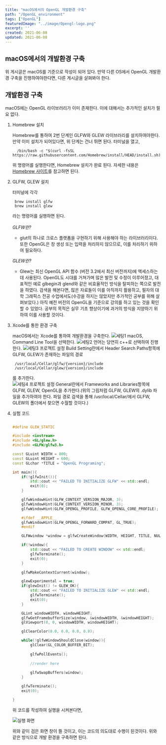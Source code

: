 ```yaml
---
title: "macOS에서의 OpenGL 개발환경 구축"
path: "/OpenGL_environment"
tags: ["OpenGL"]
featuredImage: "../image/Opengl-logo.png"
excerpt: ''
created: 2021-06-08
updated: 2021-06-08
---
```


## macOS에서의 개발환경 구축

위 게시글은 macOS를 기준으로 작성이 되어 있다. 만약 다른 OS에서 OpenGL 개발환경 구축을 진행하여야한다면, 다른 게시글을 살펴봐야 한다.

## 개발환경 구축

macOS에는 OpenGL 라이브러리가 이미 존재한다. 이에 대해서는 추가적인 설치가 필요 없다.

1. Homebrew 설치
    
    Homebrew를 통하여 2번 단계인 GLFW와 GLEW 라이브러리를 설치하여야한다. 만약 이미 설치가 되어있다면, 위 단계는 건너 뛰면 된다. 터미널을 열고, 

         /bin/bash -c "$(curl -fsSL https://raw.githubusercontent.com/Homebrew/install/HEAD/install.sh)"
    
    위 명령어를 실행한다면, Homebrew 설치가 완료 된다. 자세한 내용은 [Homebrew 사이트](https://brew.sh/index_ko)를 참고하면 된다.

2. GLFW, GLEW 설치

    터미널에 각각

        brew install glfw
        brew install glew
    
    라는 명령어를 실행하면 된다.<br><br>
    *GLFW란?*  
    - glut의 하나로 크로스 플랫폼을 구현하기 위해 사용해야 하는 라이브러리이다. 또한 OpenGL은 창 생성 또는 입력을 처리하지 않으므로, 이를 처리하기 위하여 필요하다.<br>

    *GLEW란?*
    - Glew는 최신 OpenGL API 함수 (버전 3.2에서 최신 버전까지)에 액세스하는 데 사용된다. OpenGL도 시대를 거쳐가며 많은 발전 및 수정이 이루어졌고, 대표적인 예로 glbegin과 glend와 같은 비효율적인 방식을 탈피하는 쪽으로 발전을 하였다. 검색을 해본다면, 많은 자료들이 이를 아직까지 활용하고, 필자의 대학 그래픽스 전공 수업에서도(수강을 하지는 않았지만 추가적인 공부를 위해 살펴보았다.) 아직 예전 버전의 OpenGL을 기준으로 강의를 하고 있는 것을 확인할 수 있었다. 공부의 목적은 실무 기초 향상이기에 과거의 방식을 지양하기 위하여 이를 사용할 것이다.

3. Xcode를 통한 환경 구축

    macOS에서는 Xcode를 통하여 개발환경을 구축한다. 
    ![세팅1](../image/OpenGL_environment/1.png)
    macOS, Command Line Tool을 선택한다.
    ![세팅2](../image/OpenGL_environment/2.png)
    언어는 당연히 c++로 선택하여 진행한다.
    ![세팅3](../image/OpenGL_environment/3.png)
    프로젝트 설정 Build Setting란에서 Header Search Paths항목에 GLFW, GLEW가 존재하는 파일의 경로

        /usr/local/Cellar/glfw/{version}/include
        /usr/local/Cellar/glew/{version}/include

    를 추가한다.        
    ![세팅4](../image/OpenGL_environment/4.png)
    프로젝트 설정 General란에서 Frameworks and Libraries항목에 GLFW, GLEW, OpenGL을 추가한다.(위의 그림처럼 GLFW, GLEW의 .dylib 파일을 추가하여야 한다. 파일 경로 검색을 통해 /usr/local/Cellar/에서 GLFW, GLEW의 폴더에서 찾으면 수월할 것이다.)


4. 실험 코드

    ```c++

    #define GLEW_STATIC

    #include <iostream>
    #include <GL/glew.h>
    #include <GLFW/glfw3.h>

    const GLuint WIDTH = 800;
    const GLuint HEIGHT = 600;
    const GLchar *TITLE = "OpenGL Programing";

    int main(){ 
        if(!glfwInit()){
            std::cout << "FAILED TO INITIALIZE GLFW" << std::endl;
            exit(0);
        }
    
        glfwWindowHint(GLFW_CONTEXT_VERSION_MAJOR, 3);
        glfwWindowHint(GLFW_CONTEXT_VERSION_MINOR, 3);
        glfwWindowHint(GLFW_OPENGL_PROFILE, GLFW_OPENGL_CORE_PROFILE);
    
        #ifdef __APPLE__
        glfwWindowHint(GLFW_OPENGL_FORWARD_COMPAT, GL_TRUE);
        #endif
    
        GLFWwindow *window = glfwCreateWindow(WIDTH, HEIGHT, TITLE, NULL, NULL);
    
        if(!window){
            std::cout << "FAILED TO CREATE WINDOW" << std::endl;
            glfwTerminate();
            exit(0);
        }
    
        glfwMakeContextCurrent(window);
    
        glewExperimental = true;
        if(glewInit() != GLEW_OK){
            std::cout << "FAILED TO INITIALIZE GLEW" << std::endl;
            glfwTerminate();
            exit(0);
        }
    
        GLint windowWIDTH, windowHEIGHT;
        glfwGetFramebufferSize(window, &windowWIDTH, &windowHEIGHT);
        glViewport(0, 0, windowWIDTH, windowHEIGHT);
    
        glClearColor(0.0, 0.0, 0.0, 0.0);
   
        while(!glfwWindowShouldClose(window)){
            glClear(GL_COLOR_BUFFER_BIT);
        
            glfwPollEvents();
        
            //render here
        
            glfwSwapBuffers(window);
        }
    
        glfwTerminate();
        exit(0);
    
    }


    ```

    위 코드를 작성하여 실행을 시켜본다면,
    
    ![실행 화면](../image/OpenGL_environment/opengl_environment_test.png)

    위와 같이 검은 화면 창이 뜰 것이고, 이는 코드의 의도대로 수행이 된것이다. 위와 같은 방식으로 개발 환경을 구축하면 된다.